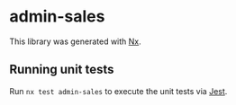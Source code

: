 # admin-sales

This library was generated with [Nx](https://nx.dev).

## Running unit tests

Run `nx test admin-sales` to execute the unit tests via [Jest](https://jestjs.io).
